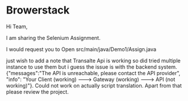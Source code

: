 # Browerstack

Hi Team, 

I am sharing the Selenium Assignment. 

I would request you to Open src/main/java/Demo1/Assign.java

just wish to add a note that Transalte Api is working so did tried multiple instance to use them but i guess the issue is with the backend system.{"messages":"The API is unreachable, please contact the API provider", "info": "Your Client (working) ---> Gateway (working) ---> API (not working)"}. Could not work on actually script translation. Apart from that please review the project.
